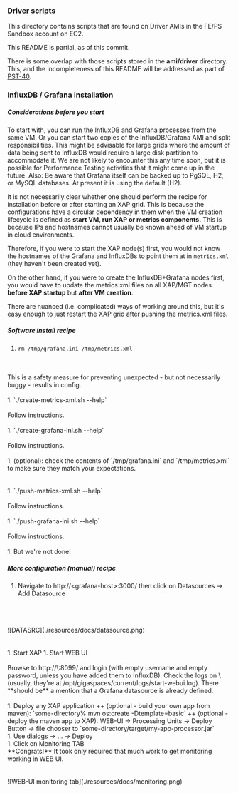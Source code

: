 ### Driver scripts

This directory contains scripts that are found on Driver AMIs in the FE/PS Sandbox account on EC2. 

This README is partial, as of this commit.

There is some overlap with those scripts stored in the **ami/driver** directory. This, and the incompleteness of this README will be addressed as part of [PST-40](http://10.8.1.184:8080/issue/PST-40).  

### InfluxDB / Grafana installation 

##### Considerations before you start

To start with, you can run the InfluxDB and Grafana processes from the same VM. Or you can start two copies of the InfluxDB/Grafana AMI and split responsibilities. This might be advisable for large grids where the amount of data being sent to InfluxDB would require a large disk partition to accommodate it. We are not likely to encounter this any time soon, but it is possible for Performance Testing activities that it might come up in the future. Also: Be aware that Grafana itself can be backed up to PgSQL, H2, or MySQL databases. At present it is using the default (H2). 

It is not necessarily clear whether one should perform the recipe for installation before or after starting an XAP grid. This is because the configurations have a circular dependency in them when the VM creation lifecycle is defined as **start VM, run XAP or metrics components.** This is because IPs and hostnames cannot usually be known ahead of VM startup in cloud environments.
 
Therefore, if you were to start the XAP node(s) first, you would not know the hostnames of the Grafana and InfluxDBs to point them at in `metrics.xml` (they haven't been created yet).
  
On the other hand, if you were to create the InfluxDB+Grafana nodes first, you would have to update the metrics.xml files on all XAP/MGT nodes **before XAP startup** but **after VM creation**.

There are nuanced (i.e. complicated) ways of working around this, but it's easy enough to just restart the XAP grid after pushing the metrics.xml files. 

##### Software install recipe

1. `rm /tmp/grafana.ini /tmp/metrics.xml`
<br/>
<br/>This is a safety measure for preventing unexpected - but not necessarily buggy - results in config.
<br/>
<br/>
1. `./create-metrics-xml.sh --help`
<br/>
<br/>Follow instructions.
<br/>
<br/>
1. `./create-grafana-ini.sh --help`
<br/>
<br/>Follow instructions.
<br/>
<br/>
1. (optional): check the contents of `/tmp/grafana.ini` and `/tmp/metrics.xml` to make sure they match your expectations.
<br/>
<br/>
<br/>
1. `./push-metrics-xml.sh --help`
<br/>
<br/>Follow instructions.
<br/>
<br/>
1. `./push-grafana-ini.sh --help`
<br/>
<br/>Follow instructions.
<br/>
<br/>
1. But we're not done!

##### More configuration (manual) recipe

1. Navigate to http://\<grafana-host\>:3000/ then click on Datasources -> Add Datasource
<br/>
<br/>
<br/>
![DATASRC](./resources/docs/datasource.png)
<br/>
<br/>
<br/>
1. Start XAP
1. Start WEB UI
<br/>
<br/>
Browse to http://\<mgt-ui-host\>:8099/ and login (with empty username and empty password, unless you have added them to InfluxDB).
Check the logs on \<mgt-ui-host\> (usually, they're at /opt/gigaspaces/current/logs/start-webui.log). 
There **should be** a mention that a Grafana datasource is already defined.
<br/>
<br/>
1. Deploy any XAP application
++ (optional - build your own app from maven): `some-directory% mvn os:create -Dtemplate=basic`
++ (optional - deploy the maven app to XAP): WEB-UI -> Processing Units -> Deploy Button -> file chooser to `some-directory/target/my-app-processor.jar`<br/>
1. Use dialogs -> ... -> Deploy<br/>
1. Click on Monitoring TAB<br/>
<tr/>
**Congrats!** It took only required that much work to get monitoring working in WEB UI.
<br/>
<br/>
<br/>
![WEB-UI monitoring tab](./resources/docs/monitoring.png)
<br/>
<br/>